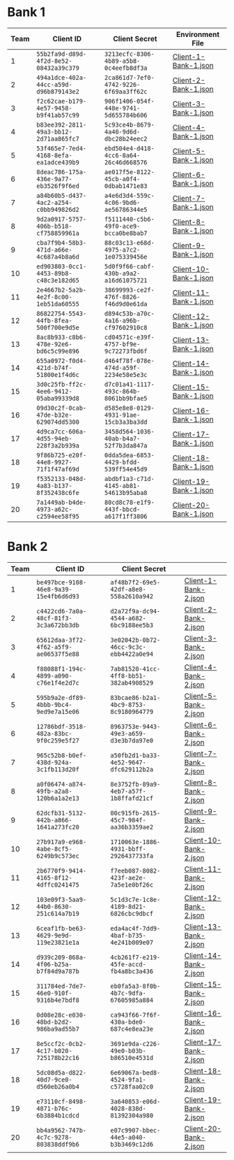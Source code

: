 # Bank 1

| Team | Client ID | Client Secret | Environment File|
| ------------- | ------------- | ------------- | ------------- |
| 1 |`55b2fa9d-d89d-4f2d-8e52-08432a39c379`  |`3213ecfc-8306-4b89-a5b8-0c4eefb8df3a` |[Client-1-Bank-1.json](./environment/Client-1%20Bank-1.json)
| 2 |`494a1dce-402a-44cc-a59d-d96b879143e2`  |`2ca861d7-7ef0-4742-9226-6f69aa3ff62c` |[Client-2-Bank-1.json](./environment/Client-2%20Bank-1.json)
| 3 |`f2c62cae-b179-4e57-9458-b9f41ab57c99`  |`906f1406-054f-448e-9741-5d655784b606` |[Client-3-Bank-1.json](./environment/Client-3%20Bank-1.json)
| 4 |`b83ee392-2811-49a3-bb12-2d71aa865fc7`  |`5c93ce4b-8679-4a40-9d6d-dbc28b24eec2` |[Client-4-Bank-1.json](./environment/Client-4%20Bank-1.json)
| 5 |`53f465e7-7ed4-4168-8efa-ea1adce439b9`  |`ebd504e4-d418-4cc6-8a64-26c46d668576` |[Client-5-Bank-1.json](./environment/Client-5%20Bank-1.json)
| 6 |`8deac786-175a-436e-9a77-eb3526f9f6ed`  |`ae017f5e-8122-45cb-a0f4-0dbab1471e83` |[Client-6-Bank-1.json](./environment/Client-6%20Bank-1.json)
| 7 |`a84b60b5-d437-4ac2-a254-c0bb949826d2`  |`a4e6d3d4-559c-4c06-9bd6-ae56786344e5` |[Client-7-Bank-1.json](./environment/Client-7%20Bank-1.json)
| 8 |`9d2a0917-5757-406b-b518-cf758859961a`  |`f5111440-c5b6-49f0-ace9-bcca0be8bab7` |[Client-8-Bank-1.json](./environment/Client-8%20Bank-1.json)
| 9 |`cba7f9b4-58b3-471d-a66e-4c687a4b8a6d`  |`88c03c13-e68d-4975-a7c2-1e075339456e` |[Client-9-Bank-1.json](./environment/Client-9%20Bank-1.json)
| 10 |`ed903803-0cc1-4453-89b8-c48c3e182d65`  |`5d0f9f66-cabf-430b-a9a2-a16d61075721` |[Client-10-Bank-1.json](./environment/Client-10%20Bank-1.json)
| 11 |`2e4667b2-5a2b-4e2f-8c00-1eb51da60555`  |`38699993-ce2f-476f-8826-f46d9d0e61da` |[Client-11-Bank-1.json](./environment/Client-11%20Bank-1.json)
| 12 |`86822754-5543-44fb-8fea-500f700e9d5e`  |`d894c53b-a70c-4a16-a96b-cf97602910c8` |[Client-12-Bank-1.json](./environment/Client-12%20Bank-1.json)
| 13 |`8ac8b933-c8b6-478e-92e6-bd6c5c99e896`  |`cd04571c-e39f-4757-bf9e-9c72273fbd6f` |[Client-13-Bank-1.json](./environment/Client-13%20Bank-1.json)
| 14 |`655a0972-f0d4-421d-b74f-51800e1f4d6c`  |`d464f78f-078e-474d-a59f-2234e58e5e3c` |[Client-14-Bank-1.json](./environment/Client-14%20Bank-1.json)
| 15 |`3d0c25fb-ff2c-4ee6-9412-05aba99339d8`  |`d7c01a41-1117-493c-864b-8061bb9bfae5` |[Client-15-Bank-1.json](./environment/Client-15%20Bank-1.json)
| 16 |`09d30c2f-0cab-47de-b32e-629074dd5300`  |`d585e8e8-0129-4931-91ae-15cb3a3ba3dd` |[Client-16-Bank-1.json](./environment/Client-16%20Bank-1.json)
| 17 |`4d9ca7cc-606a-4d55-94eb-228f3a2b939a`  |`3458d564-1036-40ab-b4a7-52f7b3da847a` |[Client-17-Bank-1.json](./environment/Client-17%20Bank-1.json)
| 18 |`9f86b725-e20f-44e8-9927-71f1f47af69d`  |`0dda5dea-6853-4429-bfdd-539ff54e45d9` |[Client-18-Bank-1.json](./environment/Client-18%20Bank-1.json)
| 19 |`f5352133-048d-4a83-b137-8f352438c6fe`  |`abdbf1a3-c71d-4145-ab81-54613b95aba8` |[Client-19-Bank-1.json](./environment/Client-19%20Bank-1.json)
| 20 |`7a1449ab-b4de-4973-a62c-c2594ee58f95`  |`80cd8c78-e1f9-443f-bbcd-a617f1ff3806` |[Client-20-Bank-1.json](./environment/Client-20%20Bank-1.json)

# Bank 2

| Team | Client ID | Client Secret | |
| ------------- | ------------- | ------------- | ------------- |
| 1 |`be497bce-9108-46e8-9a39-15e4fb6d6d93`  |`af48b7f2-69e5-42df-a8e8-558a2610a942` |[Client-1-Bank-2.json](./environment/Client-1%20Bank-2.json)
| 2 |`c4422cd6-7a0a-48cf-81f3-3c3a672bb3db`  |`d2a72f9a-dc94-4544-a682-6bc9188ee5b3` |[Client-2-Bank-2.json](./environment/Client-2%20Bank-2.json)
| 3 |`65612daa-3f72-4f62-a5f9-ae06537f5e88`  |`3e02042b-0b72-46cc-9c3c-ebb4422a0e94` |[Client-3-Bank-2.json](./environment/Client-3%20Bank-2.json)
| 4 |`f88088f1-194c-4899-a090-c76e1f4e2d7c`  |`7ab81520-41cc-4ff8-bb51-382ab4908529` |[Client-4-Bank-2.json](./environment/Client-4%20Bank-2.json)
| 5 |`595b9a2e-df89-4bbb-9bc4-9ed9e7a15e06`  |`83bcae86-b2a1-4bc9-8753-8c9180964779` |[Client-5-Bank-2.json](./environment/Client-5%20Bank-2.json)
| 6 |`12786bdf-3518-482a-83bc-9f0c259e5f27`  |`8963753e-9443-49e3-a659-d3e3b7da97e0` |[Client-6-Bank-2.json](./environment/Client-6%20Bank-2.json)
| 7 |`965c52b8-b0ef-438d-924a-3c1fb113d20f`  |`a50fb2d1-ba33-4e52-9647-dfc629112b2a` |[Client-7-Bank-2.json](./environment/Client-7%20Bank-2.json)
| 8 |`a0f06474-a874-49fb-a2a8-120b6a1a2e13`  |`8e3752fb-89a9-4eb7-a57f-1b8ffafd21cf` |[Client-8-Bank-2.json](./environment/Client-8%20Bank-2.json)
| 9 |`62dcfb31-5132-442b-a866-1641a273fc20`  |`00c915fb-2615-45c7-984f-aa36b3359ae2` |[Client-9-Bank-2.json](./environment/Client-9%20Bank-2.json)
| 10 |`27b917a9-e968-4abe-8cf5-6249b9c573ec`  |`1710063e-1886-4931-bbff-2926437733fa` |[Client-10-Bank-2.json](./environment/Client-10%20Bank-2.json)
| 11 |`2b6770f9-9414-4165-8f12-4dffc0241475`  |`f7eeb087-8082-423f-ae2e-7a5e1e0bf26c` |[Client-11-Bank-2.json](./environment/Client-11%20Bank-2.json)
| 12 |`103e09f3-5aa9-44b0-8630-251c614a7b19`  |`5c1d3c7e-1c8e-4189-8d21-6826cbc9dbcf` |[Client-12-Bank-2.json](./environment/Client-12%20Bank-2.json)
| 13 |`6ceaf1fb-be63-4629-9e9d-119e23821e1a`  |`eda4ac4f-7dd9-4baf-b735-4e241b009e07` |[Client-13-Bank-2.json](./environment/Client-13%20Bank-2.json)
| 14 |`d939c209-868a-4f06-b25a-b7f84d9a787b`  |`4cb261f7-e219-45fe-accd-fb4a8bc3a436` |[Client-14-Bank-2.json](./environment/Client-14%20Bank-2.json)
| 15 |`311784ed-7de7-46e0-910f-9316b4e7bdf8`  |`eb0fa5a3-8f0b-4b7c-9dfa-67605985a884` |[Client-15-Bank-2.json](./environment/Client-15%20Bank-2.json)
| 16 |`0d08e28c-e030-48bd-b2d2-986ba9ad55b7`  |`ca943f66-7f6f-430a-bde0-687c4e8ea23e` |[Client-16-Bank-2.json](./environment/Client-16%20Bank-2.json)
| 17 |`8e5ccf2c-0cb2-4c17-b020-725178b22c16`  |`3691e9da-c226-49e0-b03b-b86510e4531d` |[Client-17-Bank-2.json](./environment/Client-17%20Bank-2.json)
| 18 |`5dc08d5a-d822-40d7-9ce0-d560eb26a0b4`  |`6e69067a-bed8-4524-9fa1-c5728faa02c0` |[Client-18-Bank-2.json](./environment/Client-18%20Bank-2.json)
| 19 |`e73110cf-8498-4871-b76c-6b3884b1cdcd`  |`3a640853-e06d-4028-838d-81392304a980` |[Client-19-Bank-2.json](./environment/Client-19%20Bank-2.json)
| 20 |`bb4a9562-747b-4c7c-9278-803838ddf9b6`  |`e07c9907-bbec-44e5-a040-b3b3469c12d6` |[Client-20-Bank-2.json](./environment/Client-20%20Bank-2.json)
